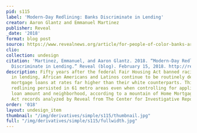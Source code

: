 ```yaml
---
pid: s115
label: 'Modern-Day Redlining: Banks Discriminate in Lending'
creator: Aaron Glantz and Emmanuel Martinez
publisher: Reveal
_date: '2018'
format: blog post
source: https://www.revealnews.org/article/for-people-of-color-banks-are-shutting-the-door-to-homeownership/
clio:
collection: undesign
citation: 'Martinez, Emmanuel, and Aaron Glantz. 2018. “Modern-Day Redlining: Banks
  Discriminate in Lending.” Reveal (blog). February 15, 2018. http://revealnews.org/article/for-people-of-color-banks-are-shutting-the-door-to-homeownership/.'
description: Fifty years after the federal Fair Housing Act banned racial discrimination
  in lending, African Americans and Latinos continue to be routinely denied conventional
  mortgage loans at rates far higher than their white counterparts. This modern-day
  redlining persisted in 61 metro areas even when controlling for applicants’ income,
  loan amount and neighborhood, according to a mountain of Home Mortgage Disclosure
  Act records analyzed by Reveal from The Center for Investigative Reporting.
order: '018'
layout: undesign_item
thumbnail: "/img/derivatives/simple/s115/thumbnail.jpg"
full: "/img/derivatives/simple/s115/fullwidth.jpg"
---
```

